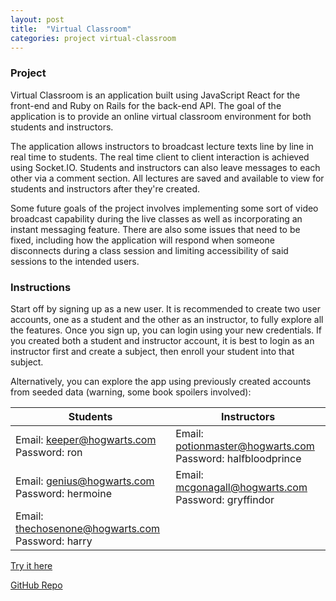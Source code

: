 ```yaml
---
layout: post
title:  "Virtual Classroom"
categories: project virtual-classroom
---
```

### Project
Virtual Classroom is an application built using JavaScript React for the front-end and Ruby on Rails for the back-end API. The goal of the application is to provide an online virtual classroom environment for both students and instructors.

The application allows instructors to broadcast lecture texts line by line in real time to students. The real time client to client interaction is achieved using Socket.IO. Students and instructors can also leave messages to each other via a comment section. All lectures are saved and available to view for students and instructors after they're created.

Some future goals of the project involves implementing some sort of video broadcast capability during the live classes as well as incorporating an instant messaging feature. There are also some issues that need to be fixed, including how the application will respond when someone disconnects during a class session and limiting accessibility of said sessions to the intended users.

### Instructions
Start off by signing up as a new user. It is recommended to create two user accounts, one as a student and the other as an instructor, to fully explore all the features. Once you sign up, you can login using your new credentials. If you created both a student and instructor account, it is best to login as an instructor first and create a subject, then enroll your student into that subject.

Alternatively, you can explore the app using previously created accounts from seeded data (warning, some book spoilers involved):

| Students | Instructors |
|----------|-------------|
| Email: keeper@hogwarts.com<br>Password: ron| Email: potionmaster@hogwarts.com<br>Password: halfbloodprince |
| Email: genius@hogwarts.com<br>Password: hermoine | Email: mcgonagall@hogwarts.com<br>Password: gryffindor |
| Email: thechosenone@hogwarts.com<br>Password: harry | |


[Try it here](https://vir-clsrm.herokuapp.com/)

[GitHub Repo](https://github.com/wyao905/virtual_classroom.git)

